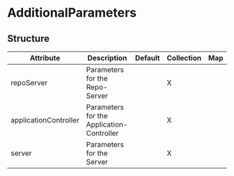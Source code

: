 # AdditionalParameters 
 

## Structure 
 

| Attribute             | Description                                | Default | Collection | Map  |
| --------------------- | ------------------------------------------ | ------- | ---------- | ---  |
| repoServer            | Parameters for the Repo-Server             |         | X          |      |
| applicationController | Parameters for the Application-Controller  |         | X          |      |
| server                | Parameters for the Server                  |         | X          |      |
